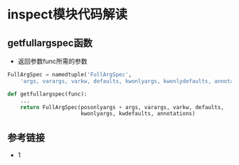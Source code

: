 # inspect模块代码解读

## getfullargspec函数
* 返回参数func所需的参数
```python
FullArgSpec = namedtuple('FullArgSpec',
    'args, varargs, varkw, defaults, kwonlyargs, kwonlydefaults, annotations')

def getfullargspec(func):
    ...
    return FullArgSpec(posonlyargs + args, varargs, varkw, defaults,
                       kwonlyargs, kwdefaults, annotations)
```

## 参考链接
* 1 []()